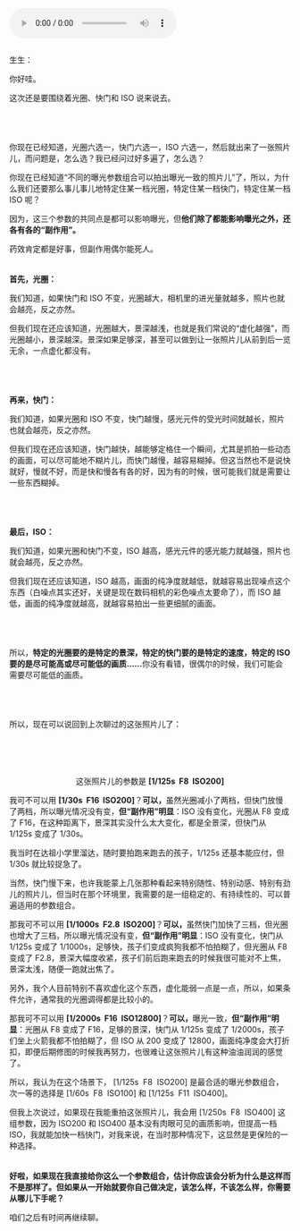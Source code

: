 <audio title="第六封信 _ 副作用比药效更值得让人留心" src="https://static001.geekbang.org/resource/audio/0a/5f/0a13d35823ebceeccb3ddbf64e265d5f.mp3" controls="controls"></audio> 
<p><a href="https://time.geekbang.org/column/article/470988"><img src="https://static001.geekbang.org/resource/image/5c/83/5c583a241480f9fe51b017ec972d5b83.jpg?wh=750x360" alt=""></a><br>
<a href="https://time.geekbang.org/column/article/471610"><img src="https://static001.geekbang.org/resource/image/76/64/76eea6129bc4c0463b2fac46a11c9e64.jpg?wh=750x360" alt=""></a></p><p>生生：</p><p>你好哇。</p><p>这次还是要围绕着光圈、快门和 ISO 说来说去。<br>
<strong>　</strong></p><p><img src="https://static001.geekbang.org/resource/image/24/38/245b5cab902e78dd7b7afd91411c3a38.jpg?wh=2036x376" alt="" title="注意，这张表格已经和第三封信里的表格不太一样了"></p><p><strong>　</strong><br>
你现在已经知道，光圈六选一，快门六选一，ISO 六选一，然后就出来了一张照片儿，而问题是，怎么选？我已经问过好多遍了，怎么选？</p><p>你现在已经知道“不同的曝光参数组合可以拍出曝光一致的照片儿”了，所以，为什么我们还要那么事儿事儿地特定住某一档光圈，特定住某一档快门，特定住某一档 ISO 呢？</p><p>因为，这三个参数的共同点是都可以影响曝光，但<strong>他们除了都能影响曝光之外，还各有各的“副作用”。</strong></p><p>药效肯定都是好事，但副作用偶尔能死人。<br>
<strong>　</strong></p><p><strong>首先，光圈：</strong></p><p>我们知道，如果快门和 ISO 不变，光圈越大，相机里的进光量就越多，照片也就会越亮，反之亦然。</p><p>但我们现在还应该知道，光圈越大，景深越浅，也就是我们常说的“虚化越强”，而光圈越小，景深越深。景深如果足够深，甚至可以做到让一张照片儿从前到后一览无余，一点虚化都没有。</p><p><strong>　</strong><br>
<img src="https://static001.geekbang.org/resource/image/1c/b0/1c864a5cc8f5cbe8a9eaf66d9ab502b0.jpg?wh=4500x2017" alt=""></p><p><strong>　</strong><br>
<strong>再来，快门：</strong></p><p>我们知道，如果光圈和 ISO 不变，快门越慢，感光元件的受光时间就越长，照片也就会越亮，反之亦然。</p><p>但我们现在还应该知道，快门越快，越能够定格住一个瞬间，尤其是抓拍一些动态的画面，可以尽可能地不糊片儿，而快门越慢，越容易糊掉。但这当然也不是说快就好，慢就不好，而是快和慢各有各的好，因为有的时候，很可能我们就是需要让一些东西糊掉。</p><!-- [[[read_end]]] --><p><strong>　</strong><br>
<img src="https://static001.geekbang.org/resource/image/f6/6f/f6e6335664e6c74a218e2316e581216f.jpg?wh=2728x2008" alt="" title="左：Henri Cartier-Bresson；[br]右：Mai"></p><p><strong>　</strong><br>
<strong>最后，ISO：</strong></p><p>我们知道，如果光圈和快门不变，ISO 越高，感光元件的感光能力就越强，照片也就会越亮，反之亦然。</p><p>但我们现在还应该知道，ISO 越高，画面的纯净度就越低，就越容易出现噪点这个东西（白噪点其实还好，关键是现在数码相机的彩色噪点太要命了），而 ISO 越低，画面的纯净度就越高，就越容易拍出一些更细腻的画面。<br>
<strong>　</strong></p><p><img src="https://static001.geekbang.org/resource/image/6f/4a/6f7ec077278a726788117f1d5c96654a.jpg?wh=1200x602" alt=""></p><p><strong>　</strong><br>
所以，<strong>特定的光圈要的是特定的景深，特定的快门要的是特定的速度，特定的 ISO 要的是尽可能高或尽可能低的画质……</strong>你没有看错，很偶尔的时候，我们可能会需要尽可能低的画质。</p><p><strong>　</strong><br>
<img src="https://static001.geekbang.org/resource/image/b3/c3/b34ba78b4e4ded32d14e54ef7dfd33c3.jpg?wh=1609x1220" alt=""></p><p><strong>　</strong><br>
所以，现在可以说回到上次聊过的这张照片儿了：</p><p><strong>　</strong><br>
<img src="https://static001.geekbang.org/resource/image/ef/e3/ef1d5edd6e34798e79335961ede17fe3.jpg?wh=3000x2001" alt=""></p><p><strong>　</strong></p><center>
<p>这张照片儿的参数是 <strong>[1/125s &nbsp;F8 &nbsp;ISO200]</strong></p>
</center><p>我可不可以用&nbsp;<strong>[1/30s&nbsp;&nbsp;F16&nbsp; ISO200]</strong>？<strong>可以，</strong>虽然光圈减小了两档，但快门放慢了两档，所以曝光情况没有变，<strong>但“副作用”明显</strong>：ISO 没有变化，光圈从 F8 变成了 F16，在这种距离下，景深其实没什么太大变化，都是全景深，但快门从 1/125s 变成了 1/30s。</p><p>我当时在达祖小学里溜达，随时要拍跑来跑去的孩子，1/125s 还基本能应付，但 1/30s 就比较捉急了。</p><p>当然，快门慢下来，也许我能蒙上几张那种看起来特别随性、特别动感、特别有劲儿的照片儿，但当时在那个环境里，我需要的是一组稳定的、有持续性的、可以普遍适用的参数组合。</p><p>那我可不可以用&nbsp;<strong>[1/1000s&nbsp;&nbsp;F2.8&nbsp; ISO200]</strong>？<strong>可以，</strong>虽然快门加快了三档，但光圈也增大了三档，所以曝光情况没有变，<strong>但“副作用”明显</strong>：ISO 没有变化，快门从 1/125s 变成了 1/1000s，足够快，孩子们变成疯狗我都不怕拍糊了，但光圈从 F8 变成了 F2.8，景深大幅度收紧，孩子们前后跑来跑去的时候我很可能对不上焦，景深太浅，随便一跑就出焦了。</p><p>另外，我个人目前特别不喜欢虚化这个东西，虚化能弱一点是一点，所以，如果条件允许，通常我的光圈调得都是比较小的。</p><p>那我可不可以用&nbsp;<strong>[1/2000s&nbsp;&nbsp;F16&nbsp; ISO12800]</strong>？<strong>可以，</strong>曝光一致，<strong>但“副作用”明显</strong>：光圈从 F8 变成了 F16，足够的景深，快门从 1/125s 变成了 1/2000s，孩子们坐上火箭我都不怕拍糊了，但 ISO 从 200 变成了 12800，画面纯净度会大打折扣，即便后期修图的时候我再努力，也很难让这张照片儿有这种油油润润的感觉了。</p><p>所以，我认为在这个场景下，&nbsp;[1/125s &nbsp;F8 &nbsp;ISO200]&nbsp;是最合适的曝光参数组合，次一等的选择是&nbsp;[1/60s &nbsp;F8 &nbsp;ISO100]&nbsp;和&nbsp;[1/125s &nbsp;F11&nbsp; ISO400]。</p><p>但我上次说过，如果现在我能重拍这张照片儿，我会用 [1/250s &nbsp;F8 &nbsp;ISO400] 这组参数，因为 ISO200 和 ISO400 基本没有肉眼可见的画质影响，但提高一档 ISO，我就能加快一档快门，对我来说，在当时那种情况下，这显然是更保险的一种选择。</p><p><strong>　</strong><br>
<strong>好啦，如果现在我直接给你这么一个参数组合，估计你应该会分析为什么是这样而不是那样了。但如果从一开始就要你自己做决定，该怎么样，不该怎么样，你需要从哪儿下手呢？</strong></p><p>咱们之后有时间再继续聊。</p>